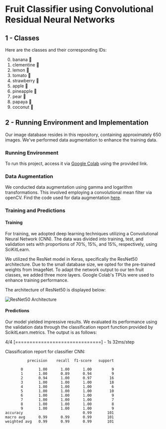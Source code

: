 # Fruit Classifier using Convolutional Residual Neural Networks

## 1 - Classes

Here are the classes and their corresponding IDs:

0. banana 🍌
1. clementine 🍊
2. lemon 🍋
3. tomato 🍅
4. strawberry 🍓
5. apple 🍎
6. pineapple 🍍
7. pear 🍐
8. papaya 🥭
9. coconut 🥥

## 2 - Running Environment and Implementation

Our image database resides in this repository, containing approximately 650 images. We've performed data augmentation to enhance the training data.

### Running Environment

To run this project, access it via [Google Colab](https://colab.research.google.com/drive/17slxQlLX9yw3CXFnD0n8IKAwh1q1Stdi) using the provided link.

### Data Augmentation

We conducted data augmentation using gamma and logarithm transformations. This involved employing a convolutional mean filter via openCV. Find the code used for data augmentation [here](https://github.com/schmoellerIuri/FruitClassifier/blob/master/Images/DataAugmentation.py).

### Training and Predictions

#### Training

For training, we adopted deep learning techniques utilizing a Convolutional Neural Network (CNN). The data was divided into training, test, and validation sets with proportions of 70%, 15%, and 15%, respectively, using SciKitLearn.

We utilized the ResNet model in Keras, specifically the ResNet50 architecture. Due to the small database size, we opted for the pre-trained weights from ImageNet. To adapt the network output to our ten fruit classes, we added three more layers. Google Colab's TPUs were used to enhance training performance.

The architecture of ResNet50 is displayed below:

![ResNet50 Architecture](https://miro.medium.com/v2/resize:fit:1400/1*rPktw9-nz-dy9CFcddMBdQ.jpeg)

#### Predictions

Our model yielded impressive results. We evaluated its performance using the validation data through the classification report function provided by ScikitLearn.metrics. The output is as follows:

4/4 [==============================] - 1s 32ms/step

Classification report for classifier CNN:

              precision    recall  f1-score   support

           0       1.00      1.00      1.00         9
           1       1.00      0.89      0.94         9
           2       0.94      1.00      0.97        16
           3       1.00      1.00      1.00        18
           4       1.00      1.00      1.00         6
           5       1.00      1.00      1.00        10
           6       1.00      1.00      1.00         9
           7       1.00      1.00      1.00         7
           8       1.00      1.00      1.00         8
           9       1.00      1.00      1.00         9
    accuracy                           0.99       101
    macro avg      0.99      0.99      0.99       101
    weighted avg   0.99      0.99      0.99       101


